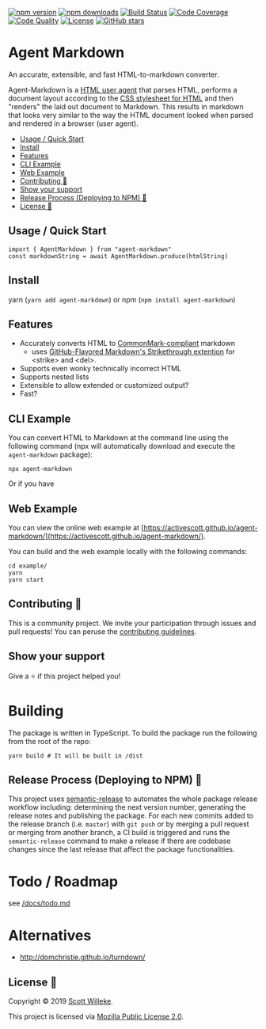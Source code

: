 [![npm version](https://badge.fury.io/js/agent-markdown.svg)](https://www.npmjs.com/package/agent-markdown)
[![npm downloads](https://img.shields.io/npm/dt/agent-markdown.svg?logo=npm)](https://www.npmjs.com/package/agent-markdown)
[![Build Status](https://travis-ci.org/activescott/agent-markdown.svg?branch=master)](https://travis-ci.org/activescott/agent-markdown)
[![Code Coverage](https://api.codacy.com/project/badge/Coverage/6469e8003872412296b5b87a672240d4)](https://www.codacy.com/app/activescott/agent-markdown?utm_source=github.com&utm_medium=referral&utm_content=activescott/agent-markdown&utm_campaign=Badge_Coverage)
[![Code Quality](https://api.codacy.com/project/badge/Grade/1b9057ec20bb473295303334bfd2ccd8)](https://app.codacy.com/app/activescott/agent-markdown?utm_source=github.com&utm_medium=referral&utm_content=activescott/agent-markdown&utm_campaign=Badge_Grade_Dashboard)
[![License](https://img.shields.io/github/license/activescott/agent-markdown.svg)](https://github.com/activescott/agent-markdown/blob/master/LICENSE)
[![GitHub stars](https://img.shields.io/github/stars/activescott/agent-markdown.svg?style=social)](https://github.com/activescott/agent-markdown)

# Agent Markdown

An accurate, extensible, and fast HTML-to-markdown converter.

Agent-Markdown is a [HTML user agent](https://en.wikipedia.org/wiki/User_agent) that parses HTML, performs a document layout according to the [CSS stylesheet for HTML](https://html.spec.whatwg.org/multipage/rendering.html#the-css-user-agent-style-sheet-and-presentational-hints) and then "renders" the laid out document to Markdown. This results in markdown that looks very similar to the way the HTML document looked when parsed and rendered in a browser (user agent).

<!-- TOC -->

- [Usage / Quick Start](#usage--quick-start)
- [Install](#install)
- [Features](#features)
- [CLI Example](#cli-example)
- [Web Example](#web-example)
- [Contributing 🤝](#contributing-🤝)
- [Show your support](#show-your-support)
- [Release Process (Deploying to NPM) 🚀](#release-process-deploying-to-npm-🚀)
- [License 📝](#license-📝)

<!-- /TOC -->

## Usage / Quick Start

```
import { AgentMarkdown } from "agent-markdown"
const markdownString = await AgentMarkdown.produce(htmlString)
```

## Install

yarn (`yarn add agent-markdown`) or npm (`npm install agent-markdown`)

## Features

- Accurately converts HTML to [CommonMark-compliant](https://commonmark.org/) markdown
  - uses [GitHub-Flavored Markdown's Strikethrough extention](https://github.github.com/gfm/#strikethrough-extension-) for &lt;strike&gt; and &lt;del&gt;.
- Supports even wonky technically incorrect HTML
- Supports nested lists
- Extensible to allow extended or customized output?
- Fast?

## CLI Example

You can convert HTML to Markdown at the command line using the following command (npx will automatically download and execute the `agent-markdown` package):

    npx agent-markdown

Or if you have

## Web Example

You can view the online web example at [https://activescott.github.io/agent-markdown/](https://activescott.github.io/agent-markdown/).

You can build and the web example locally with the following commands:

```
cd example/
yarn
yarn start
```

## Contributing 🤝

This is a community project. We invite your participation through issues and pull requests! You can peruse the [contributing guidelines](.github/CONTRIBUTING.md).

## Show your support

Give a ⭐️ if this project helped you!

# Building

The package is written in TypeScript. To build the package run the following from the root of the repo:

    yarn build # It will be built in /dist

## Release Process (Deploying to NPM) 🚀

This project uses [semantic-release](https://github.com/semantic-release/semantic-release) to automates the whole package release workflow including: determining the next version number, generating the release notes and publishing the package. For each new commits added to the release branch (i.e. `master`) with `git push` or by merging a pull request or merging from another branch, a CI build is triggered and runs the `semantic-release` command to make a release if there are codebase changes since the last release that affect the package functionalities.

# Todo / Roadmap

see [/docs/todo.md](docs/todo.md)

# Alternatives

- http://domchristie.github.io/turndown/

## License 📝

Copyright © 2019 [Scott Willeke](https://github.com/activescott).

This project is licensed via [Mozilla Public License 2.0](https://github.com/activescott/serverless-http-invoker/blob/master/LICENSE).

